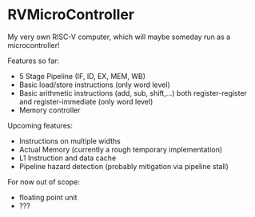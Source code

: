 # RVMicroController
My very own RISC-V computer, which will maybe someday run as a microcontroller!

Features so far:
* 5 Stage Pipeline (IF, ID, EX, MEM, WB)
* Basic load/store instructions (only word level)
* Basic arithmetic instructions (add, sub, shift,...) both register-register and register-immediate (only word level)
* Memory controller

Upcoming features:
* Instructions on multiple widths
* Actual Memory (currently a rough temporary implementation)
* L1 Instruction and data cache
* Pipeline hazard detection (probably mitigation via pipeline stall)

For now out of scope:
* floating point unit
* ???
